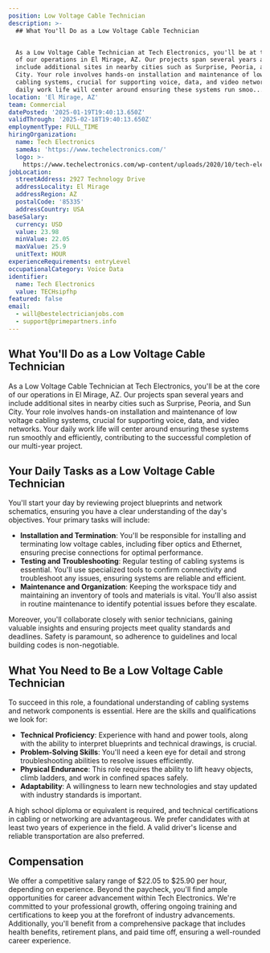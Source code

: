 ```yaml
---
position: Low Voltage Cable Technician
description: >-
  ## What You'll Do as a Low Voltage Cable Technician


  As a Low Voltage Cable Technician at Tech Electronics, you'll be at the core
  of our operations in El Mirage, AZ. Our projects span several years and
  include additional sites in nearby cities such as Surprise, Peoria, and Sun
  City. Your role involves hands-on installation and maintenance of low voltage
  cabling systems, crucial for supporting voice, data, and video networks. Your
  daily work life will center around ensuring these systems run smoo...
location: 'El Mirage, AZ'
team: Commercial
datePosted: '2025-01-19T19:40:13.650Z'
validThrough: '2025-02-18T19:40:13.650Z'
employmentType: FULL_TIME
hiringOrganization:
  name: Tech Electronics
  sameAs: 'https://www.techelectronics.com/'
  logo: >-
    https://www.techelectronics.com/wp-content/uploads/2020/10/tech-electronics-logo.png
jobLocation:
  streetAddress: 2927 Technology Drive
  addressLocality: El Mirage
  addressRegion: AZ
  postalCode: '85335'
  addressCountry: USA
baseSalary:
  currency: USD
  value: 23.98
  minValue: 22.05
  maxValue: 25.9
  unitText: HOUR
experienceRequirements: entryLevel
occupationalCategory: Voice Data
identifier:
  name: Tech Electronics
  value: TECHsipfhp
featured: false
email:
  - will@bestelectricianjobs.com
  - support@primepartners.info
---
```




## What You'll Do as a Low Voltage Cable Technician

As a Low Voltage Cable Technician at Tech Electronics, you'll be at the core of our operations in El Mirage, AZ. Our projects span several years and include additional sites in nearby cities such as Surprise, Peoria, and Sun City. Your role involves hands-on installation and maintenance of low voltage cabling systems, crucial for supporting voice, data, and video networks. Your daily work life will center around ensuring these systems run smoothly and efficiently, contributing to the successful completion of our multi-year project.

## Your Daily Tasks as a Low Voltage Cable Technician

You'll start your day by reviewing project blueprints and network schematics, ensuring you have a clear understanding of the day's objectives. Your primary tasks will include:

- **Installation and Termination**: You'll be responsible for installing and terminating low voltage cables, including fiber optics and Ethernet, ensuring precise connections for optimal performance.
- **Testing and Troubleshooting**: Regular testing of cabling systems is essential. You'll use specialized tools to confirm connectivity and troubleshoot any issues, ensuring systems are reliable and efficient.
- **Maintenance and Organization**: Keeping the workspace tidy and maintaining an inventory of tools and materials is vital. You'll also assist in routine maintenance to identify potential issues before they escalate.

Moreover, you'll collaborate closely with senior technicians, gaining valuable insights and ensuring projects meet quality standards and deadlines. Safety is paramount, so adherence to guidelines and local building codes is non-negotiable.

## What You Need to Be a Low Voltage Cable Technician

To succeed in this role, a foundational understanding of cabling systems and network components is essential. Here are the skills and qualifications we look for:

- **Technical Proficiency**: Experience with hand and power tools, along with the ability to interpret blueprints and technical drawings, is crucial.
- **Problem-Solving Skills**: You'll need a keen eye for detail and strong troubleshooting abilities to resolve issues efficiently.
- **Physical Endurance**: This role requires the ability to lift heavy objects, climb ladders, and work in confined spaces safely.
- **Adaptability**: A willingness to learn new technologies and stay updated with industry standards is important.

A high school diploma or equivalent is required, and technical certifications in cabling or networking are advantageous. We prefer candidates with at least two years of experience in the field. A valid driver's license and reliable transportation are also preferred.

## Compensation

We offer a competitive salary range of $22.05 to $25.90 per hour, depending on experience. Beyond the paycheck, you'll find ample opportunities for career advancement within Tech Electronics. We're committed to your professional growth, offering ongoing training and certifications to keep you at the forefront of industry advancements. Additionally, you'll benefit from a comprehensive package that includes health benefits, retirement plans, and paid time off, ensuring a well-rounded career experience.